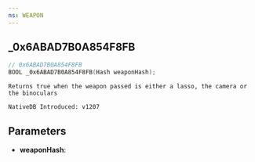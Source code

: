 ```yaml
---
ns: WEAPON
---
```

## _0x6ABAD7B0A854F8FB

```c
// 0x6ABAD7B0A854F8FB
BOOL _0x6ABAD7B0A854F8FB(Hash weaponHash);
```

```
Returns true when the weapon passed is either a lasso, the camera or the binoculars

NativeDB Introduced: v1207
```

## Parameters
* **weaponHash**:
